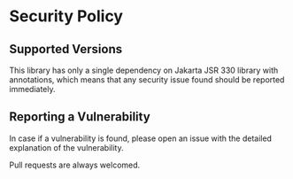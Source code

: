 # Security Policy

## Supported Versions

This library has only a single dependency on Jakarta JSR 330 library with annotations, which means that any security issue found should be reported immediately.

## Reporting a Vulnerability

In case if a vulnerability is found, please open an issue with the detailed explanation of the vulnerability.

Pull requests are always welcomed.
